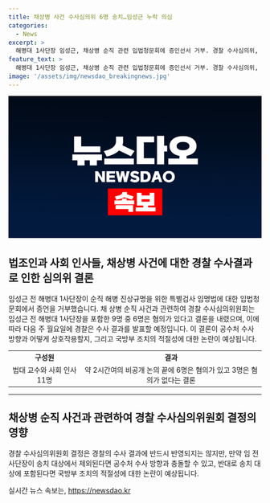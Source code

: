 ```yaml
---
title: 채상병 사건 수사심의위 6명 송치…임성근 누락 의심
categories:
  - News
excerpt: >
  해병대 1사단장 임성근, 채상병 순직 관련 입법청문회에 증인선서 거부. 경찰 수사심의위, 피의자 9명 중 6명 혐의 인정, 3명은 무죄 결정. 수사 결과 발표는 다음 주. 임 전 사단장 송치 여부에 관심 집중. 공수처 수사와 충돌 우려 반영. 국방부 조치 논란 예상.
feature_text: >
  해병대 1사단장 임성근, 채상병 순직 관련 입법청문회에 증인선서 거부. 경찰 수사심의위, 피의자 9명 중 6명 혐의 인정, 3명은 무죄 결정. 수사 결과 발표는 다음 주. 임 전 사단장 송치 여부에 관심 집중. 공수처 수사와 충돌 우려 반영. 국방부 조치 논란 예상.
image: '/assets/img/newsdao_breakingnews.jpg'
---
```


<p><img src="/assets/img/newsdao_breakingnews.jpg" alt="ontimetimes 속보" /></p>

<h2 data-ke-size="size26">법조인과 사회 인사들, 채상병 사건에 대한 경찰 수사결과로 인한 심의위 결론</h2>

<p data-ke-size="size16">임성근 전 해병대 1사단장이 순직 해병 진상규명을 위한 특별검사 임명법에 대한 입법청문회에서 증언을 거부했습니다. 채 상병 순직 사건과 관련하여 경찰 수사심의위원회는 임성근 전 해병대 1사단장을 포함한 9명 중 6명은 혐의가 있다고 결론을 내렸으며, 이에 따라 다음 주 월요일에 경찰은 수사 결과를 발표할 예정입니다. 이 결론이 공수처 수사 방향과 어떻게 상호작용할지, 그리고 국방부 조치의 적절성에 대한 논란이 예상됩니다.</p>

<table>
  <tr>
    <td style="text-align: center; height: 17px;"><b>구성원</b></td>
    <td style="text-align: center; height: 17px;"><b>결과</b></td>
  </tr>
  <tr>
    <td style="text-align: center; height: 17px;">법대 교수와 사회 인사 11명</td>
    <td style="text-align: center; height: 17px;">약 2시간여의 비공개 논의 끝에 6명은 혐의가 있고 3명은 혐의가 없다는 결론</td>
  </tr>
</table>

<hr>

<h2 data-ke-size="size26">채상병 순직 사건과 관련하여 경찰 수사심의위원회 결정의 영향</h2>

<p data-ke-size="size16">경찰 수사심의위원회 결정은 경찰의 수사 결과에 반드시 반영되지는 않지만, 만약 임 전 사단장이 송치 대상에서 제외된다면 공수처 수사 방향과 충돌할 수 있고, 반대로 송치 대상에 포함된다면 국방부 조치의 적절성에 대한 논란이 예상됩니다.</p>
실시간 뉴스 속보는, <a href="https://newsdao.kr" rel="dofollow">https://newsdao.kr</a>



